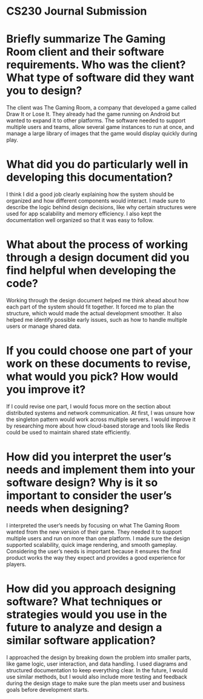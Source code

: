 # CS230 Journal Submission

# Briefly summarize The Gaming Room client and their software requirements. Who was the client? What type of software did they want you to design?
The client was The Gaming Room, a company that developed a game called Draw It or Lose It. They already had the game running on Android but wanted to expand it to other platforms. The software needed to support multiple users and teams, allow several game instances to run at once, and manage a large library of images that the game would display quickly during play.
# What did you do particularly well in developing this documentation?
I think I did a good job clearly explaining how the system should be organized and how different components would interact. I made sure to describe the logic behind design decisions, like why certain structures were used for app scalability and memory efficiency. I also kept the documentation well organized so that it was easy to follow.
# What about the process of working through a design document did you find helpful when developing the code?
Working through the design document helped me think ahead about how each part of the system should fit together. It forced me to plan the structure, which would made the actual development smoother. It also helped me identify possible early issues, such as how to handle multiple users or manage shared data.
# If you could choose one part of your work on these documents to revise, what would you pick? How would you improve it?
If I could revise one part, I would focus more on the section about distributed systems and network communication. At first, I was unsure how the singleton pattern would work across multiple servers. I would improve it by researching more about how cloud-based storage and tools like Redis could be used to maintain shared state efficiently.
# How did you interpret the user’s needs and implement them into your software design? Why is it so important to consider the user’s needs when designing?
I interpreted the user’s needs by focusing on what The Gaming Room wanted from the new version of their game. They needed it to support multiple users and run on more than one platform. I made sure the design supported scalability, quick image rendering, and smooth gameplay. Considering the user’s needs is important because it ensures the final product works the way they expect and provides a good experience for players.
# How did you approach designing software? What techniques or strategies would you use in the future to analyze and design a similar software application?
I approached the design by breaking down the problem into smaller parts, like game logic, user interaction, and data handling. I used diagrams and structured documentation to keep everything clear. In the future, I would use similar methods, but I would also include more testing and feedback during the design stage to make sure the plan meets user and business goals before development starts.
